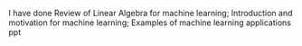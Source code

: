 I have done Review of Linear Algebra for machine learning; Introduction and motivation for machine learning; Examples of machine learning applications ppt
